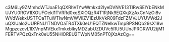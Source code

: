 c3M6Ly9ZMmhoWTJoaE1qQXRhV1YwWmkxd2IyeDVNVE13TlRwSElYbENkMUJYU0ROV1lXOUFOekl1TVRRd0xqSXlOQzR4T1RjNk9EQXkjXzAxCnNzOi8vWVdWekxUSTFOaTFuWTIwNmVWVllZV1EzUkVkR09FdzFZMVJUYUVWd2JuQXlUalo2UURFNU1TNDVOaTR4TXk0eU1EQTZNelkwTmpBPSNQb29sX18wMgpzczovL1lXVnpMVEkxTmkxblkyMDZabUZDUVc5RU5UUnJPRGRWU2tjM1FERTVPQzQxTnk0eU55NHlOREU2TWpNM05nPT0jXzAzCg==